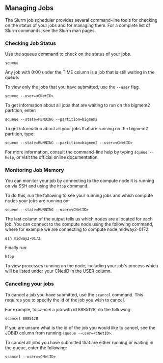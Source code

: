 ## Managing Jobs
The Slurm job scheduler provides several command-line tools for checking on the status of your jobs and for managing them. For a complete list of Slurm commands, see the Slurm man pages.

### Checking Job Status
Use the squeue command to check on the status of your jobs.

```
squeue
```
Any job with 0:00 under the TIME column is a job that is still waiting in the queue.

To view only the jobs that you have submitted, use the ```--user``` flag.
```
squeue --user=<CNetID>
```

To get information about all jobs that are waiting to run on the bigmem2 partition, enter:
```
squeue --state=PENDING --partition=bigmem2
```

To get information about all your jobs that are running on the bigmem2 partition, type:
```
squeue --state=RUNNING --partition=bigmem2 --user=<CNetID>
```

For more information, consult the command-line help by typing ```squeue --help```, or visit the official online documentation.

### Monitoring Job Memory
You can monitor your job by connecting to the compute node it is running on via SSH and using the ```htop``` command.

To do this, run the following to see your running jobs and which compute nodes your jobs are running on:
```
squeue --state=RUNNING --user=<CNetID>
```
The last column of the output tells us which nodes are allocated for each job. You can connect to the compute node using the following command, where for example we are connecting to compute node midway2-0172.
```
ssh midway2-0172
```
Finally run:
```
htop
``` 
To view processes running on the node, including your job's process which will be listed under your CNetID in the USER column.

### Canceling your jobs
To cancel a job you have submitted, use the ```scancel``` command. This requires you to specify the id of the job you wish to cancel. 

For example, to cancel a job with id 8885128, do the following:
```
scancel 8885128
```
If you are unsure what is the id of the job you would like to cancel, see the JOBID column from running ```squeue --user=<CNetID>```.

To cancel all jobs you have submitted that are either running or waiting in the queue, enter the following:
```
scancel --user=<CNetID>
```

